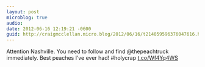 ```yaml
---
layout: post
microblog: true
audio: 
date: 2012-06-16 12:19:21 -0600
guid: http://craigmcclellan.micro.blog/2012/06/16/t214059596376047616.html
---
```

Attention Nashville. You need to follow and find @thepeachtruck immediately. Best peaches I’ve ever had! #holycrap [t.co/Wf4Yq4WS](http://t.co/Wf4Yq4WS)

